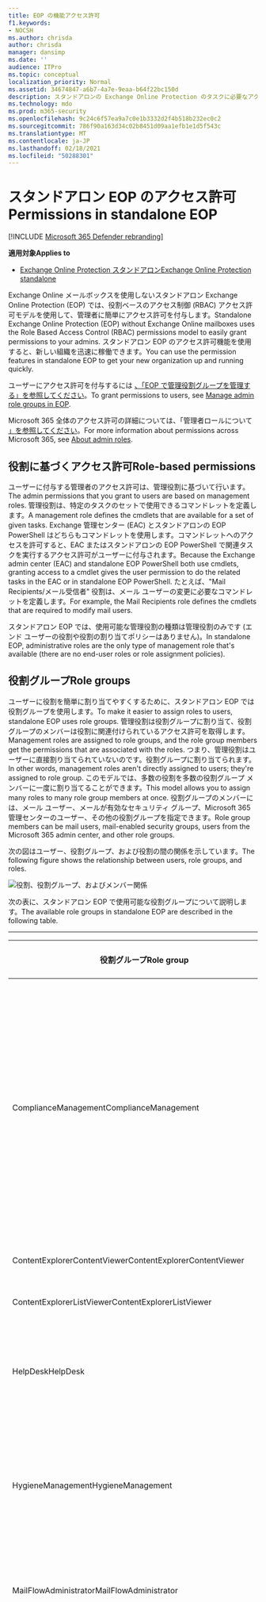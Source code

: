 ```yaml
---
title: EOP の機能アクセス許可
f1.keywords:
- NOCSH
ms.author: chrisda
author: chrisda
manager: dansimp
ms.date: ''
audience: ITPro
ms.topic: conceptual
localization_priority: Normal
ms.assetid: 34674847-a6b7-4a7e-9eaa-b64f22bc150d
description: スタンドアロンの Exchange Online Protection のタスクに必要なアクセス許可について説明します。
ms.technology: mdo
ms.prod: m365-security
ms.openlocfilehash: 9c24c6f57ea9a7c0e1b3332d2f4b518b232ec0c2
ms.sourcegitcommit: 786f90a163d34c02b8451d09aa1efb1e1d5f543c
ms.translationtype: MT
ms.contentlocale: ja-JP
ms.lasthandoff: 02/18/2021
ms.locfileid: "50288301"
---
```

# <a name="permissions-in-standalone-eop"></a><span data-ttu-id="021a9-103">スタンドアロン EOP のアクセス許可</span><span class="sxs-lookup"><span data-stu-id="021a9-103">Permissions in standalone EOP</span></span>

[!INCLUDE [Microsoft 365 Defender rebranding](../includes/microsoft-defender-for-office.md)]

<span data-ttu-id="021a9-104">**適用対象**</span><span class="sxs-lookup"><span data-stu-id="021a9-104">**Applies to**</span></span>
-  [<span data-ttu-id="021a9-105">Exchange Online Protection スタンドアロン</span><span class="sxs-lookup"><span data-stu-id="021a9-105">Exchange Online Protection standalone</span></span>](exchange-online-protection-overview.md)

<span data-ttu-id="021a9-106">Exchange Online メールボックスを使用しないスタンドアロン Exchange Online Protection (EOP) では、役割ベースのアクセス制御 (RBAC) アクセス許可モデルを使用して、管理者に簡単にアクセス許可を付与します。</span><span class="sxs-lookup"><span data-stu-id="021a9-106">Standalone Exchange Online Protection (EOP) without Exchange Online mailboxes uses the Role Based Access Control (RBAC) permissions model to easily grant permissions to your admins.</span></span> <span data-ttu-id="021a9-107">スタンドアロン EOP のアクセス許可機能を使用すると、新しい組織を迅速に稼働できます。</span><span class="sxs-lookup"><span data-stu-id="021a9-107">You can use the permission features in standalone EOP to get your new organization up and running quickly.</span></span>

<span data-ttu-id="021a9-108">ユーザーにアクセス許可を付与するには [、「EOP で管理役割グループを管理する」を参照してください](manage-admin-role-group-permissions-in-eop.md)。</span><span class="sxs-lookup"><span data-stu-id="021a9-108">To grant permissions to users, see [Manage admin role groups in EOP](manage-admin-role-group-permissions-in-eop.md).</span></span>

<span data-ttu-id="021a9-109">Microsoft 365 全体のアクセス許可の詳細については、「管理者ロールについて [」を参照してください](../../admin/add-users/about-admin-roles.md)。</span><span class="sxs-lookup"><span data-stu-id="021a9-109">For more information about permissions across Microsoft 365, see [About admin roles](../../admin/add-users/about-admin-roles.md).</span></span>

## <a name="role-based-permissions"></a><span data-ttu-id="021a9-110">役割に基づくアクセス許可</span><span class="sxs-lookup"><span data-stu-id="021a9-110">Role-based permissions</span></span>

<span data-ttu-id="021a9-111">ユーザーに付与する管理者のアクセス許可は、管理役割に基づいて行います。</span><span class="sxs-lookup"><span data-stu-id="021a9-111">The admin permissions that you grant to users are based on management roles.</span></span> <span data-ttu-id="021a9-112">管理役割は、特定のタスクのセットで使用できるコマンドレットを定義します。</span><span class="sxs-lookup"><span data-stu-id="021a9-112">A management role defines the cmdlets that are available for a set of given tasks.</span></span> <span data-ttu-id="021a9-113">Exchange 管理センター (EAC) とスタンドアロンの EOP PowerShell はどちらもコマンドレットを使用します。コマンドレットへのアクセスを許可すると、EAC またはスタンドアロンの EOP PowerShell で関連タスクを実行するアクセス許可がユーザーに付与されます。</span><span class="sxs-lookup"><span data-stu-id="021a9-113">Because the Exchange admin center (EAC) and standalone EOP PowerShell both use cmdlets, granting access to a cmdlet gives the user permission to do the related tasks in the EAC or in standalone EOP PowerShell.</span></span> <span data-ttu-id="021a9-114">たとえば、"Mail Recipients/メール受信者" 役割は、メール ユーザーの変更に必要なコマンドレットを定義します。</span><span class="sxs-lookup"><span data-stu-id="021a9-114">For example, the Mail Recipients role defines the cmdlets that are required to modify mail users.</span></span>

<span data-ttu-id="021a9-115">スタンドアロン EOP では、使用可能な管理役割の種類は管理役割のみです (エンド ユーザーの役割や役割の割り当てポリシーはありません)。</span><span class="sxs-lookup"><span data-stu-id="021a9-115">In standalone EOP, administrative roles are the only type of management role that's available (there are no end-user roles or role assignment policies).</span></span>

## <a name="role-groups"></a><span data-ttu-id="021a9-116">役割グループ</span><span class="sxs-lookup"><span data-stu-id="021a9-116">Role groups</span></span>

<span data-ttu-id="021a9-117">ユーザーに役割を簡単に割り当てやすくするために、スタンドアロン EOP では役割グループを使用します。</span><span class="sxs-lookup"><span data-stu-id="021a9-117">To make it easier to assign roles to users, standalone EOP uses role groups.</span></span> <span data-ttu-id="021a9-118">管理役割は役割グループに割り当て、役割グループのメンバーは役割に関連付けられているアクセス許可を取得します。</span><span class="sxs-lookup"><span data-stu-id="021a9-118">Management roles are assigned to role groups, and the role group members get the permissions that are associated with the roles.</span></span> <span data-ttu-id="021a9-119">つまり、管理役割はユーザーに直接割り当てられていないのです。役割グループに割り当てられます。</span><span class="sxs-lookup"><span data-stu-id="021a9-119">In other words, management roles aren't directly assigned to users; they're assigned to role group.</span></span> <span data-ttu-id="021a9-120">このモデルでは、多数の役割を多数の役割グループ メンバーに一度に割り当てることができます。</span><span class="sxs-lookup"><span data-stu-id="021a9-120">This model allows you to assign many roles to many role group members at once.</span></span> <span data-ttu-id="021a9-121">役割グループのメンバーには、メール ユーザー、メールが有効なセキュリティ グループ、Microsoft 365 管理センターのユーザー、その他の役割グループを指定できます。</span><span class="sxs-lookup"><span data-stu-id="021a9-121">Role group members can be mail users, mail-enabled security groups, users from the Microsoft 365 admin center, and other role groups.</span></span>

<span data-ttu-id="021a9-122">次の図はユーザー、役割グループ、および役割の間の関係を示しています。</span><span class="sxs-lookup"><span data-stu-id="021a9-122">The following figure shows the relationship between users, role groups, and roles.</span></span>

![役割、役割グループ、およびメンバー関係](../../media/ITPro_Security_RBAC_EXO_SimplifiedRoleGroupRelationship.png)

<span data-ttu-id="021a9-124">次の表に、スタンドアロン EOP で使用可能な役割グループについて説明します。</span><span class="sxs-lookup"><span data-stu-id="021a9-124">The available role groups in standalone EOP are described in the following table.</span></span>

****

|<span data-ttu-id="021a9-125">役割グループ</span><span class="sxs-lookup"><span data-stu-id="021a9-125">Role group</span></span>|<span data-ttu-id="021a9-126">説明</span><span class="sxs-lookup"><span data-stu-id="021a9-126">Description</span></span>|<span data-ttu-id="021a9-127">割り当てられた既定の役割</span><span class="sxs-lookup"><span data-stu-id="021a9-127">Default roles assigned</span></span>|
|---|---|---|
|<span data-ttu-id="021a9-128">ComplianceManagement</span><span class="sxs-lookup"><span data-stu-id="021a9-128">ComplianceManagement</span></span>|<span data-ttu-id="021a9-129">サブスクリプションに DLP 機能がある場合は、データ損失防止 (DLP) を含む、組織内のコンプライアンス設定を構成および管理します。</span><span class="sxs-lookup"><span data-stu-id="021a9-129">Configure and manage compliance settings within the organization, including data loss prevention (DLP) if your subscription has DLP capabilities.</span></span> <p> <span data-ttu-id="021a9-130">Azure AD [の](https://docs.microsoft.com/azure/active-directory/users-groups-roles/directory-assign-admin-roles#compliance-administrator) コンプライアンス管理者ロールのメンバーは、この役割グループのアクセス許可を自動的に取得します。</span><span class="sxs-lookup"><span data-stu-id="021a9-130">Members of the [Compliance Administrator](https://docs.microsoft.com/azure/active-directory/users-groups-roles/directory-assign-admin-roles#compliance-administrator) role in Azure AD automatically get the permissions of this role group.</span></span>|<span data-ttu-id="021a9-131">監査ログ</span><span class="sxs-lookup"><span data-stu-id="021a9-131">Audit Logs</span></span> <p> <span data-ttu-id="021a9-132">コンプライアンス管理</span><span class="sxs-lookup"><span data-stu-id="021a9-132">Compliance Administration</span></span> <p> <span data-ttu-id="021a9-133">Information Rights Management</span><span class="sxs-lookup"><span data-stu-id="021a9-133">Information Rights Management</span></span> <p> <span data-ttu-id="021a9-134">保持管理</span><span class="sxs-lookup"><span data-stu-id="021a9-134">Retention Management</span></span> <p> <span data-ttu-id="021a9-135">表示専用の監査ログ</span><span class="sxs-lookup"><span data-stu-id="021a9-135">View-Only Audit Logs</span></span> <p> <span data-ttu-id="021a9-136">"View-Only Configuration/表示専用構成"</span><span class="sxs-lookup"><span data-stu-id="021a9-136">View-Only Configuration</span></span> <p> <span data-ttu-id="021a9-137">"View-Only Recipients/表示専用受信者"</span><span class="sxs-lookup"><span data-stu-id="021a9-137">View-Only Recipients</span></span>|
|<span data-ttu-id="021a9-138">ContentExplorerContentViewer</span><span class="sxs-lookup"><span data-stu-id="021a9-138">ContentExplorerContentViewer</span></span>|<span data-ttu-id="021a9-139">不使用。</span><span class="sxs-lookup"><span data-stu-id="021a9-139">Not used.</span></span>|<span data-ttu-id="021a9-140">データ分類コンテンツ ビューアー</span><span class="sxs-lookup"><span data-stu-id="021a9-140">Data Classification Content Viewer</span></span>|
|<span data-ttu-id="021a9-141">ContentExplorerListViewer</span><span class="sxs-lookup"><span data-stu-id="021a9-141">ContentExplorerListViewer</span></span>|<span data-ttu-id="021a9-142">不使用。</span><span class="sxs-lookup"><span data-stu-id="021a9-142">Not used.</span></span>|<span data-ttu-id="021a9-143">データ分類リスト ビューアー</span><span class="sxs-lookup"><span data-stu-id="021a9-143">Data Classification List Viewer</span></span>|
|<span data-ttu-id="021a9-144">HelpDesk</span><span class="sxs-lookup"><span data-stu-id="021a9-144">HelpDesk</span></span>|<span data-ttu-id="021a9-145">メール ユーザーを表示および管理します。</span><span class="sxs-lookup"><span data-stu-id="021a9-145">View and manage mail users.</span></span>|<span data-ttu-id="021a9-146">パスワードのリセット</span><span class="sxs-lookup"><span data-stu-id="021a9-146">Reset Password</span></span> <p> <span data-ttu-id="021a9-147">ユーザー オプション</span><span class="sxs-lookup"><span data-stu-id="021a9-147">User Options</span></span> <p> <span data-ttu-id="021a9-148">"View-Only Recipients/表示専用受信者"</span><span class="sxs-lookup"><span data-stu-id="021a9-148">View-Only Recipients</span></span>|
|<span data-ttu-id="021a9-149">HygieneManagement</span><span class="sxs-lookup"><span data-stu-id="021a9-149">HygieneManagement</span></span>|<span data-ttu-id="021a9-150">保護機能 (スパム対策、マルウェア対策など) を管理します。</span><span class="sxs-lookup"><span data-stu-id="021a9-150">Manage protection features (anti-spam, anti-malware, etc.).</span></span>|<span data-ttu-id="021a9-151">トランスポートの状態管理</span><span class="sxs-lookup"><span data-stu-id="021a9-151">Transport Hygiene</span></span> <p> <span data-ttu-id="021a9-152">"View-Only Configuration/表示専用構成"</span><span class="sxs-lookup"><span data-stu-id="021a9-152">View-Only Configuration</span></span> <p> <span data-ttu-id="021a9-153">"View-Only Recipients/表示専用受信者"</span><span class="sxs-lookup"><span data-stu-id="021a9-153">View-Only Recipients</span></span>|
|<span data-ttu-id="021a9-154">MailFlowAdministrator</span><span class="sxs-lookup"><span data-stu-id="021a9-154">MailFlowAdministrator</span></span>|<span data-ttu-id="021a9-155">受け入れドメインとコネクタの表示と管理</span><span class="sxs-lookup"><span data-stu-id="021a9-155">View and manage accepted domains and connectors</span></span>|<span data-ttu-id="021a9-156">リモート ドメインと受け入れドメイン</span><span class="sxs-lookup"><span data-stu-id="021a9-156">Remote and Accepted Domains</span></span> <p> <span data-ttu-id="021a9-157">"View-Only Recipients/表示専用受信者"</span><span class="sxs-lookup"><span data-stu-id="021a9-157">View-Only Recipients</span></span>|
|<span data-ttu-id="021a9-158">OrganizationManagement</span><span class="sxs-lookup"><span data-stu-id="021a9-158">OrganizationManagement</span></span>|<span data-ttu-id="021a9-159">組織全体への管理者アクセスと、ほぼすべてのタスクを実行する機能。</span><span class="sxs-lookup"><span data-stu-id="021a9-159">Admin access to the entire organization and the ability to perform almost any task.</span></span> <p> <span data-ttu-id="021a9-160">Azure AD [の](https://docs.microsoft.com/azure/active-directory/users-groups-roles/directory-assign-admin-roles#global-administrator--company-administrator) グローバル管理者ロールのメンバーは、この役割グループのアクセス許可を自動的に取得します。</span><span class="sxs-lookup"><span data-stu-id="021a9-160">Members of the [Global Administrator](https://docs.microsoft.com/azure/active-directory/users-groups-roles/directory-assign-admin-roles#global-administrator--company-administrator) role in Azure AD automatically get the permissions of this role group.</span></span> <p> <span data-ttu-id="021a9-161">**重要**: OrganizationManagement 役割グループは強力な役割なので、組織レベルの管理タスクを実行するユーザーだけがこの役割グループのメンバーである必要があります。</span><span class="sxs-lookup"><span data-stu-id="021a9-161">**Important**: Because the OrganizationManagement role group is a powerful role, only users that perform organizational-level administrative tasks should be members of this role group.</span></span>|<span data-ttu-id="021a9-162">マルウェア対策</span><span class="sxs-lookup"><span data-stu-id="021a9-162">AntiMalware</span></span> <p> <span data-ttu-id="021a9-163">スパム対策</span><span class="sxs-lookup"><span data-stu-id="021a9-163">AntiSpam</span></span> <p> <span data-ttu-id="021a9-164">監査ログ</span><span class="sxs-lookup"><span data-stu-id="021a9-164">Audit Logs</span></span> <p> <span data-ttu-id="021a9-165">コンプライアンス管理者</span><span class="sxs-lookup"><span data-stu-id="021a9-165">Compliance Administrator</span></span> <p> <span data-ttu-id="021a9-166">動的配布グループ</span><span class="sxs-lookup"><span data-stu-id="021a9-166">Distribution Groups</span></span> <p> <span data-ttu-id="021a9-167">Information Rights Management</span><span class="sxs-lookup"><span data-stu-id="021a9-167">Information Rights Management</span></span> <p> <span data-ttu-id="021a9-168">"Mail Recipient Creation/メール受信者の作成"</span><span class="sxs-lookup"><span data-stu-id="021a9-168">Mail Recipient Creation</span></span> <p> <span data-ttu-id="021a9-169">Mail Recipients</span><span class="sxs-lookup"><span data-stu-id="021a9-169">Mail Recipients</span></span> <p> <span data-ttu-id="021a9-170">"Message Tracking/メッセージ追跡"</span><span class="sxs-lookup"><span data-stu-id="021a9-170">Message Tracking</span></span> <p> <span data-ttu-id="021a9-171">"Migration/移行"</span><span class="sxs-lookup"><span data-stu-id="021a9-171">Migration</span></span> <p> <span data-ttu-id="021a9-172">組織のクライアント アクセス</span><span class="sxs-lookup"><span data-stu-id="021a9-172">Organization Client Access</span></span> <p> <span data-ttu-id="021a9-173">組織の構成</span><span class="sxs-lookup"><span data-stu-id="021a9-173">Organization Configuration</span></span> <p> <span data-ttu-id="021a9-174">組織トランスポートの設定</span><span class="sxs-lookup"><span data-stu-id="021a9-174">Organization Transport Settings</span></span> <p> <span data-ttu-id="021a9-175">検疫する</span><span class="sxs-lookup"><span data-stu-id="021a9-175">Quarantine</span></span> <p> <span data-ttu-id="021a9-176">"Recipient Policies/受信者ポリシー"</span><span class="sxs-lookup"><span data-stu-id="021a9-176">Recipient Policies</span></span> <p> <span data-ttu-id="021a9-177">リモート ドメインと受け入れドメイン</span><span class="sxs-lookup"><span data-stu-id="021a9-177">Remote and Accepted Domains</span></span> <p> <span data-ttu-id="021a9-178">パスワードのリセット</span><span class="sxs-lookup"><span data-stu-id="021a9-178">Reset Password</span></span> <p> <span data-ttu-id="021a9-179">保持管理</span><span class="sxs-lookup"><span data-stu-id="021a9-179">Retention Management</span></span> <p> <span data-ttu-id="021a9-180">役割の管理</span><span class="sxs-lookup"><span data-stu-id="021a9-180">Role Management</span></span> <p> <span data-ttu-id="021a9-181">セキュリティ管理者</span><span class="sxs-lookup"><span data-stu-id="021a9-181">Security Administrator</span></span> <p> <span data-ttu-id="021a9-182">セキュリティ グループの作成とメンバーシップ</span><span class="sxs-lookup"><span data-stu-id="021a9-182">Security Group Creation and Membership</span></span> <p> <span data-ttu-id="021a9-183">セキュリティ閲覧者</span><span class="sxs-lookup"><span data-stu-id="021a9-183">Security Reader</span></span> <p> <span data-ttu-id="021a9-184">Sensitivity Label Administrator</span><span class="sxs-lookup"><span data-stu-id="021a9-184">Sensitivity Label Administrator</span></span> <p> <span data-ttu-id="021a9-185">監督</span><span class="sxs-lookup"><span data-stu-id="021a9-185">Supervision</span></span> <p> <span data-ttu-id="021a9-186">トランスポートの状態管理</span><span class="sxs-lookup"><span data-stu-id="021a9-186">Transport Hygiene</span></span> <p> <span data-ttu-id="021a9-187">トランスポート ルール</span><span class="sxs-lookup"><span data-stu-id="021a9-187">Transport Rules</span></span> <p> <span data-ttu-id="021a9-188">ユーザー オプション</span><span class="sxs-lookup"><span data-stu-id="021a9-188">User Options</span></span> <p> <span data-ttu-id="021a9-189">View-Onlyマルウェア対策</span><span class="sxs-lookup"><span data-stu-id="021a9-189">View-Only AntiMalware</span></span> <p> <span data-ttu-id="021a9-190">View-Onlyスパム対策</span><span class="sxs-lookup"><span data-stu-id="021a9-190">View-Only AntiSpam</span></span> <p> <span data-ttu-id="021a9-191">表示専用の監査ログ</span><span class="sxs-lookup"><span data-stu-id="021a9-191">View-Only Audit Logs</span></span> <p> <span data-ttu-id="021a9-192">"View-Only Configuration/表示専用構成"</span><span class="sxs-lookup"><span data-stu-id="021a9-192">View-Only Configuration</span></span> <p> <span data-ttu-id="021a9-193">View-Only検疫</span><span class="sxs-lookup"><span data-stu-id="021a9-193">View-Only Quarantine</span></span> <p> <span data-ttu-id="021a9-194">"View-Only Recipients/表示専用受信者"</span><span class="sxs-lookup"><span data-stu-id="021a9-194">View-Only Recipients</span></span> <p> <span data-ttu-id="021a9-195">View-Only脅威インテリジェンス</span><span class="sxs-lookup"><span data-stu-id="021a9-195">View-Only Threat Intelligence</span></span>|
|<span data-ttu-id="021a9-196">QuarantineAdministrator</span><span class="sxs-lookup"><span data-stu-id="021a9-196">QuarantineAdministrator</span></span>|<span data-ttu-id="021a9-197">すべての受信者の検疫済みメッセージを管理します。</span><span class="sxs-lookup"><span data-stu-id="021a9-197">Manage quarantined messages for all recipients.</span></span>|<span data-ttu-id="021a9-198">検疫する</span><span class="sxs-lookup"><span data-stu-id="021a9-198">Quarantine</span></span>|
|<span data-ttu-id="021a9-199">RecipientManagement</span><span class="sxs-lookup"><span data-stu-id="021a9-199">RecipientManagement</span></span>|<span data-ttu-id="021a9-200">組織内の受信者オブジェクトを作成、管理、および削除します。</span><span class="sxs-lookup"><span data-stu-id="021a9-200">Create, manage, and remove recipient objects in the organization.</span></span>|<span data-ttu-id="021a9-201">動的配布グループ</span><span class="sxs-lookup"><span data-stu-id="021a9-201">Distribution Groups</span></span> <p> <span data-ttu-id="021a9-202">"Mail Recipient Creation/メール受信者の作成"</span><span class="sxs-lookup"><span data-stu-id="021a9-202">Mail Recipient Creation</span></span> <p> <span data-ttu-id="021a9-203">Mail Recipients</span><span class="sxs-lookup"><span data-stu-id="021a9-203">Mail Recipients</span></span> <p> <span data-ttu-id="021a9-204">"Message Tracking/メッセージ追跡"</span><span class="sxs-lookup"><span data-stu-id="021a9-204">Message Tracking</span></span> <p> <span data-ttu-id="021a9-205">"Migration/移行"</span><span class="sxs-lookup"><span data-stu-id="021a9-205">Migration</span></span> <p> <span data-ttu-id="021a9-206">"Recipient Policies/受信者ポリシー"</span><span class="sxs-lookup"><span data-stu-id="021a9-206">Recipient Policies</span></span> <p> <span data-ttu-id="021a9-207">パスワードのリセット</span><span class="sxs-lookup"><span data-stu-id="021a9-207">Reset Password</span></span>|
|<span data-ttu-id="021a9-208">RecordsManagement</span><span class="sxs-lookup"><span data-stu-id="021a9-208">RecordsManagement</span></span>|<span data-ttu-id="021a9-209">アイテム保持ポリシー タグ、メッセージ分類、メール フロー ルール (トランスポート ルールとも呼ばれる) などのコンプライアンス機能を構成します。</span><span class="sxs-lookup"><span data-stu-id="021a9-209">Configure compliance features, such as retention policy tags, message classifications, and mail flow rules (also known as transport rules).</span></span>|<span data-ttu-id="021a9-210">"Message Tracking/メッセージ追跡"</span><span class="sxs-lookup"><span data-stu-id="021a9-210">Message Tracking</span></span> <p> <span data-ttu-id="021a9-211">保持管理</span><span class="sxs-lookup"><span data-stu-id="021a9-211">Retention Management</span></span> <p> <span data-ttu-id="021a9-212">トランスポート ルール</span><span class="sxs-lookup"><span data-stu-id="021a9-212">Transport Rules</span></span>|
|<span data-ttu-id="021a9-213">SecurityAdministrator</span><span class="sxs-lookup"><span data-stu-id="021a9-213">SecurityAdministrator</span></span>|<span data-ttu-id="021a9-214">組織内の保護のすべての側面 (スパム対策、マルウェア対策、スプーフィング対策、検疫など) を構成します。</span><span class="sxs-lookup"><span data-stu-id="021a9-214">Configure all aspects of protection in the organization (anti-spam, anti-malware, anti-spoofing, quarantine, etc.).</span></span> <p> <span data-ttu-id="021a9-215">Azure AD [の](https://docs.microsoft.com/azure/active-directory/users-groups-roles/directory-assign-admin-roles#security-administrator) セキュリティ管理者ロールのメンバーは、この役割グループのアクセス許可を自動的に取得します。</span><span class="sxs-lookup"><span data-stu-id="021a9-215">Members of the [Security Administrator](https://docs.microsoft.com/azure/active-directory/users-groups-roles/directory-assign-admin-roles#security-administrator) role in Azure AD automatically get the permissions of this role group.</span></span>|<span data-ttu-id="021a9-216">マルウェア対策</span><span class="sxs-lookup"><span data-stu-id="021a9-216">AntiMalware</span></span> <p> <span data-ttu-id="021a9-217">スパム対策</span><span class="sxs-lookup"><span data-stu-id="021a9-217">AntiSpam</span></span> <p> <span data-ttu-id="021a9-218">監査ログ</span><span class="sxs-lookup"><span data-stu-id="021a9-218">Audit Logs</span></span> <p> <span data-ttu-id="021a9-219">検疫する</span><span class="sxs-lookup"><span data-stu-id="021a9-219">Quarantine</span></span> <p> <span data-ttu-id="021a9-220">セキュリティ管理者</span><span class="sxs-lookup"><span data-stu-id="021a9-220">Security Administrator</span></span> <p> <span data-ttu-id="021a9-221">Sensitivity Label Administrator</span><span class="sxs-lookup"><span data-stu-id="021a9-221">Sensitivity Label Administrator</span></span> <p> <span data-ttu-id="021a9-222">View-Onlyマルウェア対策</span><span class="sxs-lookup"><span data-stu-id="021a9-222">View-Only AntiMalware</span></span> <p> <span data-ttu-id="021a9-223">View-Onlyスパム対策</span><span class="sxs-lookup"><span data-stu-id="021a9-223">View-Only AntiSpam</span></span> <p> <span data-ttu-id="021a9-224">表示専用の監査ログ</span><span class="sxs-lookup"><span data-stu-id="021a9-224">View-Only Audit Logs</span></span> <p> <span data-ttu-id="021a9-225">View-Only検疫</span><span class="sxs-lookup"><span data-stu-id="021a9-225">View-Only Quarantine</span></span> <p> <span data-ttu-id="021a9-226">View-Only脅威インテリジェンス</span><span class="sxs-lookup"><span data-stu-id="021a9-226">View-Only Threat Intelligence</span></span>|
|<span data-ttu-id="021a9-227">SecurityReader</span><span class="sxs-lookup"><span data-stu-id="021a9-227">SecurityReader</span></span>|<span data-ttu-id="021a9-228">組織内の保護のすべての側面 (スパム対策、マルウェア対策、スプーフィング対策、検疫など) に対する表示専用アクセス。</span><span class="sxs-lookup"><span data-stu-id="021a9-228">View-only access to all aspects of protection in the organization (anti-spam, anti-malware, anti-spoofing, quarantine, etc.).</span></span> <p> <span data-ttu-id="021a9-229">Azure AD [の](https://docs.microsoft.com/azure/active-directory/users-groups-roles/directory-assign-admin-roles#security-reader) セキュリティ閲覧者ロールのメンバーは、この役割グループのアクセス許可を自動的に取得します。</span><span class="sxs-lookup"><span data-stu-id="021a9-229">Members of the [Security Reader](https://docs.microsoft.com/azure/active-directory/users-groups-roles/directory-assign-admin-roles#security-reader) role in Azure AD automatically get the permissions of this role group.</span></span>|<span data-ttu-id="021a9-230">セキュリティ閲覧者</span><span class="sxs-lookup"><span data-stu-id="021a9-230">Security Reader</span></span> <p> <span data-ttu-id="021a9-231">View-Onlyマルウェア対策</span><span class="sxs-lookup"><span data-stu-id="021a9-231">View-Only AntiMalware</span></span> <p> <span data-ttu-id="021a9-232">View-Onlyスパム対策</span><span class="sxs-lookup"><span data-stu-id="021a9-232">View-Only AntiSpam</span></span> <p> <span data-ttu-id="021a9-233">View-Only検疫</span><span class="sxs-lookup"><span data-stu-id="021a9-233">View-Only Quarantine</span></span> <p> <span data-ttu-id="021a9-234">View-Only脅威インテリジェンス</span><span class="sxs-lookup"><span data-stu-id="021a9-234">View-Only Threat Intelligence</span></span>|
|<span data-ttu-id="021a9-235">TenantAdmins</span><span class="sxs-lookup"><span data-stu-id="021a9-235">TenantAdmins</span></span>|<span data-ttu-id="021a9-236">この役割グループのメンバーシップは、サービス間で同期され、集中管理されます。</span><span class="sxs-lookup"><span data-stu-id="021a9-236">Membership in this role group is synchronized across services and managed centrally.</span></span> <span data-ttu-id="021a9-237">既定では、この役割グループには役割は割り当てられていない。</span><span class="sxs-lookup"><span data-stu-id="021a9-237">By default, this role group is not assigned any roles.</span></span> <span data-ttu-id="021a9-238">ただし、組織の管理役割グループのメンバーであり、これらのアクセス許可を継承します。</span><span class="sxs-lookup"><span data-stu-id="021a9-238">However, it will be a member of the Organization Management role group and will inherit those permissions.</span></span>|<span data-ttu-id="021a9-239">なし</span><span class="sxs-lookup"><span data-stu-id="021a9-239">none</span></span>|
|<span data-ttu-id="021a9-240">ViewOnlyOrganizationManagement</span><span class="sxs-lookup"><span data-stu-id="021a9-240">ViewOnlyOrganizationManagement</span></span>|<span data-ttu-id="021a9-241">組織内の受信者、保護、および構成オブジェクトとそのプロパティを表示します。</span><span class="sxs-lookup"><span data-stu-id="021a9-241">View recipient, protection, and configuration objects and their properties in the organization.</span></span>|<span data-ttu-id="021a9-242">コンプライアンス管理者</span><span class="sxs-lookup"><span data-stu-id="021a9-242">Compliance Administrator</span></span> <p> <span data-ttu-id="021a9-243">セキュリティ管理者</span><span class="sxs-lookup"><span data-stu-id="021a9-243">Security Administrator</span></span> <p> <span data-ttu-id="021a9-244">セキュリティ閲覧者</span><span class="sxs-lookup"><span data-stu-id="021a9-244">Security Reader</span></span> <p> <span data-ttu-id="021a9-245">Sensitivity Label Administrator</span><span class="sxs-lookup"><span data-stu-id="021a9-245">Sensitivity Label Administrator</span></span> <p> <span data-ttu-id="021a9-246">"View-Only Configuration/表示専用構成"</span><span class="sxs-lookup"><span data-stu-id="021a9-246">View-Only Configuration</span></span> <p> <span data-ttu-id="021a9-247">"View-Only Recipients/表示専用受信者"</span><span class="sxs-lookup"><span data-stu-id="021a9-247">View-Only Recipients</span></span>|
|

<span data-ttu-id="021a9-248">少数の管理者しか所属しない小規模な組織で作業している場合は、それらのユーザーを組織の管理役割グループにのみ追加する必要が生じ、他の役割グループを使用する必要が生じない場合があります。</span><span class="sxs-lookup"><span data-stu-id="021a9-248">If you work in a small organization that has only a few admins, you might need to add those users to the Organization Management role group only, and you may never need to use the other role groups.</span></span> <span data-ttu-id="021a9-249">大規模な組織で働く場合は、受信者の構成などの特定のタスクを実行する管理者がいます。</span><span class="sxs-lookup"><span data-stu-id="021a9-249">If you work in a larger organization, you might have admins who perform specific tasks, such as recipient configuration.</span></span> <span data-ttu-id="021a9-250">このような場合は、Recipient Management 役割グループに 1 人の管理者を追加し、Organization Management 役割グループに別の管理者を追加できます。</span><span class="sxs-lookup"><span data-stu-id="021a9-250">In those cases, you might add one admin to the Recipient Management role group, and another admin to the Organization Management role group.</span></span> <span data-ttu-id="021a9-251">その後、これらの管理者は特定の領域を管理できますが、自分が担当していない領域を管理するためのアクセス許可を持つユーザーはいません。</span><span class="sxs-lookup"><span data-stu-id="021a9-251">Those admins can then manage their specific areas, but they won't have permissions to manage areas they're not responsible for.</span></span>

<span data-ttu-id="021a9-252">Exchange Online の組み込みの役割グループが管理者のジョブ機能と適合しない場合は、役割グループを作成して管理者に役割を追加できます。</span><span class="sxs-lookup"><span data-stu-id="021a9-252">If the built-in role groups in Exchange Online don't match the job function of your administrators, you can create role groups and add roles to them.</span></span> <span data-ttu-id="021a9-253">詳細については、「スタンドアロン [EOP での役割グループの管理」を参照してください](manage-admin-role-group-permissions-in-eop.md)。</span><span class="sxs-lookup"><span data-stu-id="021a9-253">For more information, see [Manage role groups in standalone EOP](manage-admin-role-group-permissions-in-eop.md).</span></span>

## <a name="roles"></a><span data-ttu-id="021a9-254">Roles</span><span class="sxs-lookup"><span data-stu-id="021a9-254">Roles</span></span>

<span data-ttu-id="021a9-255">次の表に、スタンドアロン EOP で使用できる組み込みの役割について説明します。</span><span class="sxs-lookup"><span data-stu-id="021a9-255">The built-in roles that are available in standalone EOP are described in the following table.</span></span>

****

|<span data-ttu-id="021a9-256">Role\*\*</span><span class="sxs-lookup"><span data-stu-id="021a9-256">Role\*\*</span></span>|<span data-ttu-id="021a9-257">説明</span><span class="sxs-lookup"><span data-stu-id="021a9-257">Description</span></span>|<span data-ttu-id="021a9-258">既定の役割グループの割り当て</span><span class="sxs-lookup"><span data-stu-id="021a9-258">Default role group assignments</span></span>|
|---|---|---|
|<span data-ttu-id="021a9-259">マルウェア対策</span><span class="sxs-lookup"><span data-stu-id="021a9-259">AntiMalware</span></span>|<span data-ttu-id="021a9-260">マルウェア対策機能の構成とレポートを表示および変更します。</span><span class="sxs-lookup"><span data-stu-id="021a9-260">View and modify the configuration and reports for anti-malware features.</span></span>|<span data-ttu-id="021a9-261">OrganizationManagement</span><span class="sxs-lookup"><span data-stu-id="021a9-261">OrganizationManagement</span></span> <p> <span data-ttu-id="021a9-262">SecurityAdministrator</span><span class="sxs-lookup"><span data-stu-id="021a9-262">SecurityAdministrator</span></span>|
|<span data-ttu-id="021a9-263">スパム対策</span><span class="sxs-lookup"><span data-stu-id="021a9-263">AntiSpam</span></span>|<span data-ttu-id="021a9-264">スパム対策機能の構成とレポートを表示および変更します。</span><span class="sxs-lookup"><span data-stu-id="021a9-264">View and modify the configuration and reports for anti-spam features.</span></span>|<span data-ttu-id="021a9-265">OrganizationManagement</span><span class="sxs-lookup"><span data-stu-id="021a9-265">OrganizationManagement</span></span> <p> <span data-ttu-id="021a9-266">SecurityAdministrator</span><span class="sxs-lookup"><span data-stu-id="021a9-266">SecurityAdministrator</span></span>|
|<span data-ttu-id="021a9-267">監査ログ</span><span class="sxs-lookup"><span data-stu-id="021a9-267">Audit Logs</span></span>|<span data-ttu-id="021a9-268">管理者監査ログを検索し、結果を表示します。</span><span class="sxs-lookup"><span data-stu-id="021a9-268">Search the administrator audit log and view the results.</span></span>|<span data-ttu-id="021a9-269">ComplianceManagement</span><span class="sxs-lookup"><span data-stu-id="021a9-269">ComplianceManagement</span></span> <p> <span data-ttu-id="021a9-270">OrganizationManagement</span><span class="sxs-lookup"><span data-stu-id="021a9-270">OrganizationManagement</span></span> <p> <span data-ttu-id="021a9-271">SecurityAdministrator</span><span class="sxs-lookup"><span data-stu-id="021a9-271">SecurityAdministrator</span></span>|
|<span data-ttu-id="021a9-272">コンプライアンス管理者<sup>\*</sup></span><span class="sxs-lookup"><span data-stu-id="021a9-272">Compliance Administrator<sup>\*</sup></span></span>||<span data-ttu-id="021a9-273">ComplianceManagement</span><span class="sxs-lookup"><span data-stu-id="021a9-273">ComplianceManagement</span></span> <p> <span data-ttu-id="021a9-274">OrganizationManagement</span><span class="sxs-lookup"><span data-stu-id="021a9-274">OrganizationManagement</span></span> <p> <span data-ttu-id="021a9-275">ViewOnlyOrganizationManagement</span><span class="sxs-lookup"><span data-stu-id="021a9-275">ViewOnlyOrganizationManagement</span></span>|
|<span data-ttu-id="021a9-276">データ分類コンテンツ ビューアー<sup>\*</sup></span><span class="sxs-lookup"><span data-stu-id="021a9-276">Data Classification Content Viewer<sup>\*</sup></span></span>||<span data-ttu-id="021a9-277">ContentExplorerContentViewer</span><span class="sxs-lookup"><span data-stu-id="021a9-277">ContentExplorerContentViewer</span></span>|
|<span data-ttu-id="021a9-278">データ分類リスト ビューアー<sup>\*</sup></span><span class="sxs-lookup"><span data-stu-id="021a9-278">Data Classification List Viewer<sup>\*</sup></span></span>||
|<span data-ttu-id="021a9-279">動的配布グループ</span><span class="sxs-lookup"><span data-stu-id="021a9-279">Distribution Groups</span></span>|<span data-ttu-id="021a9-280">すべての配布グループ、メールが有効なセキュリティ グループ、およびメンバーを作成および管理します。</span><span class="sxs-lookup"><span data-stu-id="021a9-280">Create and manage all distribution groups, mail-enabled security groups, and members.</span></span>|<span data-ttu-id="021a9-281">OrganizationManagement</span><span class="sxs-lookup"><span data-stu-id="021a9-281">OrganizationManagement</span></span> <p> <span data-ttu-id="021a9-282">RecipientManagement</span><span class="sxs-lookup"><span data-stu-id="021a9-282">RecipientManagement</span></span>|
|<span data-ttu-id="021a9-283">Information Rights Management<sup>\*</sup></span><span class="sxs-lookup"><span data-stu-id="021a9-283">Information Rights Management<sup>\*</sup></span></span>||<span data-ttu-id="021a9-284">ComplianceManagement</span><span class="sxs-lookup"><span data-stu-id="021a9-284">ComplianceManagement</span></span> <p> <span data-ttu-id="021a9-285">OrganizationManagement</span><span class="sxs-lookup"><span data-stu-id="021a9-285">OrganizationManagement</span></span>|
|<span data-ttu-id="021a9-286">"Mail Recipient Creation/メール受信者の作成"</span><span class="sxs-lookup"><span data-stu-id="021a9-286">Mail Recipient Creation</span></span>|<span data-ttu-id="021a9-287">メール ユーザーを作成および削除します。</span><span class="sxs-lookup"><span data-stu-id="021a9-287">Create and remove mail users.</span></span>|<span data-ttu-id="021a9-288">OrganizationManagement</span><span class="sxs-lookup"><span data-stu-id="021a9-288">OrganizationManagement</span></span> <p> <span data-ttu-id="021a9-289">RecipientManagement</span><span class="sxs-lookup"><span data-stu-id="021a9-289">RecipientManagement</span></span>|
|<span data-ttu-id="021a9-290">Mail Recipients</span><span class="sxs-lookup"><span data-stu-id="021a9-290">Mail Recipients</span></span>|<span data-ttu-id="021a9-291">既存のメール ユーザーを変更します。</span><span class="sxs-lookup"><span data-stu-id="021a9-291">Modify existing mail users.</span></span>|<span data-ttu-id="021a9-292">OrganizationManagement</span><span class="sxs-lookup"><span data-stu-id="021a9-292">OrganizationManagement</span></span> <p> <span data-ttu-id="021a9-293">RecipientManagement</span><span class="sxs-lookup"><span data-stu-id="021a9-293">RecipientManagement</span></span>|
|<span data-ttu-id="021a9-294">メッセージ追跡<sup>\*</sup></span><span class="sxs-lookup"><span data-stu-id="021a9-294">Message Tracking<sup>\*</sup></span></span>||<span data-ttu-id="021a9-295">OrganizationManagement</span><span class="sxs-lookup"><span data-stu-id="021a9-295">OrganizationManagement</span></span> <p> <span data-ttu-id="021a9-296">RecipientManagement</span><span class="sxs-lookup"><span data-stu-id="021a9-296">RecipientManagement</span></span> <p> <span data-ttu-id="021a9-297">レコード管理</span><span class="sxs-lookup"><span data-stu-id="021a9-297">Records Management</span></span>|
|<span data-ttu-id="021a9-298">移行<sup>\*</sup></span><span class="sxs-lookup"><span data-stu-id="021a9-298">Migration<sup>\*</sup></span></span>||<span data-ttu-id="021a9-299">OrganizationManagement</span><span class="sxs-lookup"><span data-stu-id="021a9-299">OrganizationManagement</span></span> <p> <span data-ttu-id="021a9-300">RecipientManagement</span><span class="sxs-lookup"><span data-stu-id="021a9-300">RecipientManagement</span></span>|
|<span data-ttu-id="021a9-301">MyBaseOptions</span><span class="sxs-lookup"><span data-stu-id="021a9-301">MyBaseOptions</span></span>|<span data-ttu-id="021a9-302">ユーザーが自分の検疫済みメッセージを表示できます。</span><span class="sxs-lookup"><span data-stu-id="021a9-302">Allows users to view their own quarantined messages.</span></span> <p> <span data-ttu-id="021a9-303">この役割は自動的にユーザーに割り当てられるので、手動で割り当てすることはできません。</span><span class="sxs-lookup"><span data-stu-id="021a9-303">This role is automatically assigned to users, and you can't assign it manually.</span></span>|<span data-ttu-id="021a9-304">なし</span><span class="sxs-lookup"><span data-stu-id="021a9-304">none</span></span>|
|<span data-ttu-id="021a9-305">組織のクライアント アクセス<sup>\*</sup></span><span class="sxs-lookup"><span data-stu-id="021a9-305">Organization Client Access<sup>\*</sup></span></span>||<span data-ttu-id="021a9-306">OrganizationManagement</span><span class="sxs-lookup"><span data-stu-id="021a9-306">OrganizationManagement</span></span>|
|<span data-ttu-id="021a9-307">組織の構成</span><span class="sxs-lookup"><span data-stu-id="021a9-307">Organization Configuration</span></span>|<span data-ttu-id="021a9-308">レポートの表示。</span><span class="sxs-lookup"><span data-stu-id="021a9-308">View reports.</span></span>|<span data-ttu-id="021a9-309">OrganizationManagement</span><span class="sxs-lookup"><span data-stu-id="021a9-309">OrganizationManagement</span></span>|
|<span data-ttu-id="021a9-310">組織トランスポートの設定<sup>\*</sup></span><span class="sxs-lookup"><span data-stu-id="021a9-310">Organization Transport Settings<sup>\*</sup></span></span>||<span data-ttu-id="021a9-311">OrganizationManagement</span><span class="sxs-lookup"><span data-stu-id="021a9-311">OrganizationManagement</span></span>|
|<span data-ttu-id="021a9-312">検疫する</span><span class="sxs-lookup"><span data-stu-id="021a9-312">Quarantine</span></span>|<span data-ttu-id="021a9-313">すべての受信者の検疫済みメッセージのすべての種類を管理します。</span><span class="sxs-lookup"><span data-stu-id="021a9-313">Manage all types of quarantined message for all recipients.</span></span>|<span data-ttu-id="021a9-314">OrganizationManagement</span><span class="sxs-lookup"><span data-stu-id="021a9-314">OrganizationManagement</span></span> <p> <span data-ttu-id="021a9-315">QuarantineAdministrator</span><span class="sxs-lookup"><span data-stu-id="021a9-315">QuarantineAdministrator</span></span> <p> <span data-ttu-id="021a9-316">SecurityAdministrator</span><span class="sxs-lookup"><span data-stu-id="021a9-316">SecurityAdministrator</span></span>|
|<span data-ttu-id="021a9-317">受信者ポリシー<sup>\*</sup></span><span class="sxs-lookup"><span data-stu-id="021a9-317">Recipient Policies<sup>\*</sup></span></span>||<span data-ttu-id="021a9-318">OrganizationManagement</span><span class="sxs-lookup"><span data-stu-id="021a9-318">OrganizationManagement</span></span> <p> <span data-ttu-id="021a9-319">RecipientManagement</span><span class="sxs-lookup"><span data-stu-id="021a9-319">RecipientManagement</span></span>|
|<span data-ttu-id="021a9-320">リモート ドメインと受け入れドメイン</span><span class="sxs-lookup"><span data-stu-id="021a9-320">Remote and Accepted Domains</span></span>|<span data-ttu-id="021a9-321">リモート ドメイン、受け入れドメイン、およびコネクタを管理します。</span><span class="sxs-lookup"><span data-stu-id="021a9-321">Manage remote domains, accepted domains, and connectors.</span></span>|<span data-ttu-id="021a9-322">MailFlowAdministrator</span><span class="sxs-lookup"><span data-stu-id="021a9-322">MailFlowAdministrator</span></span> <p> <span data-ttu-id="021a9-323">OrganizationManagement</span><span class="sxs-lookup"><span data-stu-id="021a9-323">OrganizationManagement</span></span>|
|<span data-ttu-id="021a9-324">パスワードのリセット<sup>\*</sup></span><span class="sxs-lookup"><span data-stu-id="021a9-324">Reset Password<sup>\*</sup></span></span>||<span data-ttu-id="021a9-325">HelpDesk</span><span class="sxs-lookup"><span data-stu-id="021a9-325">HelpDesk</span></span> <p> <span data-ttu-id="021a9-326">OrganizationManagement</span><span class="sxs-lookup"><span data-stu-id="021a9-326">OrganizationManagement</span></span> <p> <span data-ttu-id="021a9-327">RecipientManagement</span><span class="sxs-lookup"><span data-stu-id="021a9-327">RecipientManagement</span></span>|
|<span data-ttu-id="021a9-328">保持管理<sup>\*</sup></span><span class="sxs-lookup"><span data-stu-id="021a9-328">Retention Management<sup>\*</sup></span></span>||<span data-ttu-id="021a9-329">ComplianceManagement</span><span class="sxs-lookup"><span data-stu-id="021a9-329">ComplianceManagement</span></span> <p> <span data-ttu-id="021a9-330">OrganizationManagement</span><span class="sxs-lookup"><span data-stu-id="021a9-330">OrganizationManagement</span></span> <p> <span data-ttu-id="021a9-331">RecordsManagement</span><span class="sxs-lookup"><span data-stu-id="021a9-331">RecordsManagement</span></span>|
|<span data-ttu-id="021a9-332">役割の管理</span><span class="sxs-lookup"><span data-stu-id="021a9-332">Role Management</span></span>|<span data-ttu-id="021a9-333">役割グループを作成および管理します。</span><span class="sxs-lookup"><span data-stu-id="021a9-333">Create and manage role groups.</span></span>|<span data-ttu-id="021a9-334">OrganizationManagement</span><span class="sxs-lookup"><span data-stu-id="021a9-334">OrganizationManagement</span></span>|
|<span data-ttu-id="021a9-335">セキュリティ管理者</span><span class="sxs-lookup"><span data-stu-id="021a9-335">Security Administrator</span></span>|<span data-ttu-id="021a9-336">すべてのセキュリティおよび保護機能の構成とレポートを管理します。</span><span class="sxs-lookup"><span data-stu-id="021a9-336">Manage the configuration and reports for all security and protection features.</span></span>|<span data-ttu-id="021a9-337">OrganizationManagement</span><span class="sxs-lookup"><span data-stu-id="021a9-337">OrganizationManagement</span></span> <p> <span data-ttu-id="021a9-338">SecurityAdministrator</span><span class="sxs-lookup"><span data-stu-id="021a9-338">SecurityAdministrator</span></span> <p> <span data-ttu-id="021a9-339">ViewOnlyOrganizationManagement</span><span class="sxs-lookup"><span data-stu-id="021a9-339">ViewOnlyOrganizationManagement</span></span>|
|<span data-ttu-id="021a9-340">セキュリティ グループの作成とメンバーシップ</span><span class="sxs-lookup"><span data-stu-id="021a9-340">Security Group Creation and Membership</span></span>|<span data-ttu-id="021a9-341">メールが有効なセキュリティ グループを作成および管理します。</span><span class="sxs-lookup"><span data-stu-id="021a9-341">Create and manage mail-enabled security groups.</span></span>|<span data-ttu-id="021a9-342">OrganizationManagement</span><span class="sxs-lookup"><span data-stu-id="021a9-342">OrganizationManagement</span></span>|
|<span data-ttu-id="021a9-343">セキュリティ閲覧者</span><span class="sxs-lookup"><span data-stu-id="021a9-343">Security Reader</span></span>|<span data-ttu-id="021a9-344">セキュリティおよび保護機能の構成とレポートを表示します。</span><span class="sxs-lookup"><span data-stu-id="021a9-344">View the configuration and reports for security and protection features.</span></span>|<span data-ttu-id="021a9-345">組織管理</span><span class="sxs-lookup"><span data-stu-id="021a9-345">Organization Management</span></span> <p> <span data-ttu-id="021a9-346">SecurityReader</span><span class="sxs-lookup"><span data-stu-id="021a9-346">SecurityReader</span></span> <p> <span data-ttu-id="021a9-347">ViewOnlyOrganizationManagement</span><span class="sxs-lookup"><span data-stu-id="021a9-347">ViewOnlyOrganizationManagement</span></span>|
|<span data-ttu-id="021a9-348">Sensitivity Label Administrator<sup>\*</sup></span><span class="sxs-lookup"><span data-stu-id="021a9-348">Sensitivity Label Administrator<sup>\*</sup></span></span>||<span data-ttu-id="021a9-349">OrganizationManagement</span><span class="sxs-lookup"><span data-stu-id="021a9-349">OrganizationManagement</span></span> <p> <span data-ttu-id="021a9-350">SecurityAdministrator</span><span class="sxs-lookup"><span data-stu-id="021a9-350">SecurityAdministrator</span></span> <p> <span data-ttu-id="021a9-351">ViewOnlyOrganizationManagement</span><span class="sxs-lookup"><span data-stu-id="021a9-351">ViewOnlyOrganizationManagement</span></span>|
|<span data-ttu-id="021a9-352">監督<sup>\*</sup></span><span class="sxs-lookup"><span data-stu-id="021a9-352">Supervision<sup>\*</sup></span></span>||<span data-ttu-id="021a9-353">OrganizationManagement</span><span class="sxs-lookup"><span data-stu-id="021a9-353">OrganizationManagement</span></span>|
|<span data-ttu-id="021a9-354">トランスポートの状態管理</span><span class="sxs-lookup"><span data-stu-id="021a9-354">Transport Hygiene</span></span>|<span data-ttu-id="021a9-355">マルウェア対策、スパム対策機能、およびスプーフィング対策機能を管理します。</span><span class="sxs-lookup"><span data-stu-id="021a9-355">Manage anti-malware, anti-spam features, and anti-spoofing features.</span></span>|<span data-ttu-id="021a9-356">HygieneManagement</span><span class="sxs-lookup"><span data-stu-id="021a9-356">HygieneManagement</span></span> <p> <span data-ttu-id="021a9-357">OrganizationManagement</span><span class="sxs-lookup"><span data-stu-id="021a9-357">OrganizationManagement</span></span>|
|<span data-ttu-id="021a9-358">トランスポート ルール</span><span class="sxs-lookup"><span data-stu-id="021a9-358">Transport Rules</span></span>|<span data-ttu-id="021a9-359">メール フロー ルール (トランスポート ルールとも呼ばれる) を作成および管理します。</span><span class="sxs-lookup"><span data-stu-id="021a9-359">Create and manage mail flow rules (also known as transport rules).</span></span>|<span data-ttu-id="021a9-360">OrganizationManagement</span><span class="sxs-lookup"><span data-stu-id="021a9-360">OrganizationManagement</span></span> <p> <span data-ttu-id="021a9-361">RecordsManagement</span><span class="sxs-lookup"><span data-stu-id="021a9-361">RecordsManagement</span></span>|
|<span data-ttu-id="021a9-362">ユーザー オプション</span><span class="sxs-lookup"><span data-stu-id="021a9-362">User Options</span></span>|<span data-ttu-id="021a9-363">既存のメール ユーザーを変更します。</span><span class="sxs-lookup"><span data-stu-id="021a9-363">Modify existing mail users.</span></span>|<span data-ttu-id="021a9-364">HelpDesk</span><span class="sxs-lookup"><span data-stu-id="021a9-364">HelpDesk</span></span> <p> <span data-ttu-id="021a9-365">OrganizationManagement</span><span class="sxs-lookup"><span data-stu-id="021a9-365">OrganizationManagement</span></span>|
|<span data-ttu-id="021a9-366">View-Onlyマルウェア対策</span><span class="sxs-lookup"><span data-stu-id="021a9-366">View-Only AntiMalware</span></span>|<span data-ttu-id="021a9-367">マルウェア対策機能の構成とレポートを表示します。</span><span class="sxs-lookup"><span data-stu-id="021a9-367">View the configuration and reports for anti-malware features.</span></span>|<span data-ttu-id="021a9-368">OrganizationManagement</span><span class="sxs-lookup"><span data-stu-id="021a9-368">OrganizationManagement</span></span> <p> <span data-ttu-id="021a9-369">SecurityAdministrator</span><span class="sxs-lookup"><span data-stu-id="021a9-369">SecurityAdministrator</span></span> <p> <span data-ttu-id="021a9-370">SecurityReader</span><span class="sxs-lookup"><span data-stu-id="021a9-370">SecurityReader</span></span>|
|<span data-ttu-id="021a9-371">View-Onlyスパム対策</span><span class="sxs-lookup"><span data-stu-id="021a9-371">View-Only AntiSpam</span></span>|<span data-ttu-id="021a9-372">スパム対策機能の構成とレポートを表示します。</span><span class="sxs-lookup"><span data-stu-id="021a9-372">View the configuration and reports for anti-spam features.</span></span>|<span data-ttu-id="021a9-373">OrganizationManagement</span><span class="sxs-lookup"><span data-stu-id="021a9-373">OrganizationManagement</span></span> <p> <span data-ttu-id="021a9-374">SecurityAdministrator</span><span class="sxs-lookup"><span data-stu-id="021a9-374">SecurityAdministrator</span></span> <p> <span data-ttu-id="021a9-375">SecurityReader</span><span class="sxs-lookup"><span data-stu-id="021a9-375">SecurityReader</span></span>|
|<span data-ttu-id="021a9-376">表示専用の監査ログ</span><span class="sxs-lookup"><span data-stu-id="021a9-376">View-Only Audit Logs</span></span>|<span data-ttu-id="021a9-377">管理者監査ログを検索し、結果を表示します。</span><span class="sxs-lookup"><span data-stu-id="021a9-377">Search the administrator audit log and view the results.</span></span>|<span data-ttu-id="021a9-378">ComplianceManagement</span><span class="sxs-lookup"><span data-stu-id="021a9-378">ComplianceManagement</span></span> <p> <span data-ttu-id="021a9-379">OrganizationManagement</span><span class="sxs-lookup"><span data-stu-id="021a9-379">OrganizationManagement</span></span> <p> <span data-ttu-id="021a9-380">SecurityAdministrator</span><span class="sxs-lookup"><span data-stu-id="021a9-380">SecurityAdministrator</span></span>|
|<span data-ttu-id="021a9-381">"View-Only Configuration/表示専用構成"</span><span class="sxs-lookup"><span data-stu-id="021a9-381">View-Only Configuration</span></span>|<span data-ttu-id="021a9-382">組織内のすべての設定とメール フロー (受信者以外) の設定を表示します。</span><span class="sxs-lookup"><span data-stu-id="021a9-382">View all of the organization and mail flow (non-recipient) settings in the organization.</span></span>|<span data-ttu-id="021a9-383">ComplianceManagement</span><span class="sxs-lookup"><span data-stu-id="021a9-383">ComplianceManagement</span></span> <p> <span data-ttu-id="021a9-384">HygieneManagement</span><span class="sxs-lookup"><span data-stu-id="021a9-384">HygieneManagement</span></span> <p> <span data-ttu-id="021a9-385">OrganizationManagement</span><span class="sxs-lookup"><span data-stu-id="021a9-385">OrganizationManagement</span></span> <p> <span data-ttu-id="021a9-386">ViewOnlyOrganizationManagement</span><span class="sxs-lookup"><span data-stu-id="021a9-386">ViewOnlyOrganizationManagement</span></span>|
|<span data-ttu-id="021a9-387">View-Only検疫</span><span class="sxs-lookup"><span data-stu-id="021a9-387">View-Only Quarantine</span></span>|<span data-ttu-id="021a9-388">すべての受信者のすべての検疫済みメッセージを表示します。</span><span class="sxs-lookup"><span data-stu-id="021a9-388">View all quarantined messages for all recipients.</span></span>|<span data-ttu-id="021a9-389">OrganizationManagement</span><span class="sxs-lookup"><span data-stu-id="021a9-389">OrganizationManagement</span></span> <p> <span data-ttu-id="021a9-390">SecurityAdministrator</span><span class="sxs-lookup"><span data-stu-id="021a9-390">SecurityAdministrator</span></span> <p> <span data-ttu-id="021a9-391">SecurityReader</span><span class="sxs-lookup"><span data-stu-id="021a9-391">SecurityReader</span></span>|
|<span data-ttu-id="021a9-392">"View-Only Recipients/表示専用受信者"</span><span class="sxs-lookup"><span data-stu-id="021a9-392">View-Only Recipients</span></span>|<span data-ttu-id="021a9-393">受信者のプロパティを表示し、メッセージの追跡を実行します。</span><span class="sxs-lookup"><span data-stu-id="021a9-393">View recipient properties and run message trace.</span></span>|<span data-ttu-id="021a9-394">ComplianceManagement</span><span class="sxs-lookup"><span data-stu-id="021a9-394">ComplianceManagement</span></span> <p> <span data-ttu-id="021a9-395">HelpDesk</span><span class="sxs-lookup"><span data-stu-id="021a9-395">HelpDesk</span></span> <p> <span data-ttu-id="021a9-396">HygieneManagement</span><span class="sxs-lookup"><span data-stu-id="021a9-396">HygieneManagement</span></span> <p> <span data-ttu-id="021a9-397">MailFlowAdministrator</span><span class="sxs-lookup"><span data-stu-id="021a9-397">MailFlowAdministrator</span></span> <p>  <span data-ttu-id="021a9-398">OrganizationManagement</span><span class="sxs-lookup"><span data-stu-id="021a9-398">OrganizationManagement</span></span> <p> <span data-ttu-id="021a9-399">ViewOnlyOrganizationManagement</span><span class="sxs-lookup"><span data-stu-id="021a9-399">ViewOnlyOrganizationManagement</span></span>|
|<span data-ttu-id="021a9-400">View-Only脅威インテリジェンス<sup>\*</sup></span><span class="sxs-lookup"><span data-stu-id="021a9-400">View-Only Threat Intelligence<sup>\*</sup></span></span>||<span data-ttu-id="021a9-401">OrganizationManagement</span><span class="sxs-lookup"><span data-stu-id="021a9-401">OrganizationManagement</span></span> <p> <span data-ttu-id="021a9-402">SecurityAdministrator</span><span class="sxs-lookup"><span data-stu-id="021a9-402">SecurityAdministrator</span></span> <p> <span data-ttu-id="021a9-403">SecurityReader</span><span class="sxs-lookup"><span data-stu-id="021a9-403">SecurityReader</span></span>|
|

<span data-ttu-id="021a9-404"><sup>\*</sup> この役割は使用可能ですが、基本的にスタンドアロン EOP では役に立つ機能は何もありません。</span><span class="sxs-lookup"><span data-stu-id="021a9-404"><sup>\*</sup> Although this role is available, it basically does nothing useful in standalone EOP.</span></span>

## <a name="microsoft-365-permissions-in-standalone-eop"></a><span data-ttu-id="021a9-405">スタンドアロン EOP での Microsoft 365 アクセス許可</span><span class="sxs-lookup"><span data-stu-id="021a9-405">Microsoft 365 permissions in standalone EOP</span></span>

<span data-ttu-id="021a9-406">Microsoft 365 管理センターでユーザーを作成する場合、グローバル管理者、サービス管理者、パスワード管理者など、さまざまな管理役割をユーザーに割り当てるかどうかを選択できます。</span><span class="sxs-lookup"><span data-stu-id="021a9-406">When you create a user in the Microsoft 365 admin center, you can choose whether to assign various administrative roles, such as Global admin, Service admin, Password admin, and so on, to the user.</span></span> <span data-ttu-id="021a9-407">Microsoft 365 の役割の一部は、EOP の管理者アクセス許可をユーザーに付与しますが、すべてではありません。</span><span class="sxs-lookup"><span data-stu-id="021a9-407">Some, but not all, Microsoft 365 roles grant the user administrative permissions in EOP.</span></span>

> [!NOTE]
> <span data-ttu-id="021a9-408">スタンドアロン EOP 組織の作成に使用したアカウントは、グローバル管理者の役割に自動的に割り当てられます。</span><span class="sxs-lookup"><span data-stu-id="021a9-408">The account you used to create your standalone EOP organization is automatically assigned to the Global admin role.</span></span>

<span data-ttu-id="021a9-409">次の表に、Microsoft 365 の役割と、対応するスタンドアロンの EOP 役割グループを示します。</span><span class="sxs-lookup"><span data-stu-id="021a9-409">The following table lists the Microsoft 365 roles and the standalone EOP role groups that they correspond to.</span></span> <span data-ttu-id="021a9-410">これらの役割の詳細については、「管理者ロールについて [」を参照してください](../../admin/add-users/about-admin-roles.md)。</span><span class="sxs-lookup"><span data-stu-id="021a9-410">For more information about these roles, see [About admin roles](../../admin/add-users/about-admin-roles.md).</span></span>

****

|<span data-ttu-id="021a9-411">Microsoft 365 の役割</span><span class="sxs-lookup"><span data-stu-id="021a9-411">Microsoft 365 role</span></span>|<span data-ttu-id="021a9-412">EOP 役割グループ</span><span class="sxs-lookup"><span data-stu-id="021a9-412">EOP role group</span></span>|
|---|---|
|<span data-ttu-id="021a9-413">Exchange 管理者</span><span class="sxs-lookup"><span data-stu-id="021a9-413">Exchange admin</span></span>|<span data-ttu-id="021a9-414">OrganizationManagement</span><span class="sxs-lookup"><span data-stu-id="021a9-414">OrganizationManagement</span></span>|
|<span data-ttu-id="021a9-415">グローバル管理者</span><span class="sxs-lookup"><span data-stu-id="021a9-415">Global admin</span></span>|<span data-ttu-id="021a9-416">OrganizationManagement</span><span class="sxs-lookup"><span data-stu-id="021a9-416">OrganizationManagement</span></span> <p> <span data-ttu-id="021a9-417">**注**: グローバル管理者役割と OrganizationManagement 役割グループは、特別な "Company Administrator/会社の管理者" 役割グループを使用して関連付けされます。</span><span class="sxs-lookup"><span data-stu-id="021a9-417">**Note**: The Global admin role and the OrganizationManagement role group are tied together using a special Company Administrator role group.</span></span> <span data-ttu-id="021a9-418">"Company Administrator/会社の管理者" 役割グループは内部で管理され、直接変更することはできません。</span><span class="sxs-lookup"><span data-stu-id="021a9-418">The Company Administrator role group is managed internally and can't be modified directly.</span></span>|
|<span data-ttu-id="021a9-419">パスワード管理者</span><span class="sxs-lookup"><span data-stu-id="021a9-419">Password admin</span></span>|<span data-ttu-id="021a9-420">HelpDesk</span><span class="sxs-lookup"><span data-stu-id="021a9-420">HelpDesk</span></span>|
|<span data-ttu-id="021a9-421">グローバル閲覧者</span><span class="sxs-lookup"><span data-stu-id="021a9-421">Global reader</span></span>|<span data-ttu-id="021a9-422">ViewOnlyOrganizationManagement</span><span class="sxs-lookup"><span data-stu-id="021a9-422">ViewOnlyOrganizationManagement</span></span>|
|<span data-ttu-id="021a9-423">セキュリティ管理者</span><span class="sxs-lookup"><span data-stu-id="021a9-423">Security admin</span></span>|<span data-ttu-id="021a9-424">SecurityAdministrator</span><span class="sxs-lookup"><span data-stu-id="021a9-424">SecurityAdministrator</span></span>|
|<span data-ttu-id="021a9-425">セキュリティ閲覧者</span><span class="sxs-lookup"><span data-stu-id="021a9-425">Security reader</span></span>|<span data-ttu-id="021a9-426">SecurityReader</span><span class="sxs-lookup"><span data-stu-id="021a9-426">SecurityReader</span></span>|
|

<span data-ttu-id="021a9-427">その他の Microsoft 365 の役割には、対応する EOP 役割グループが存在し、EOP の管理アクセス許可は付与されます。</span><span class="sxs-lookup"><span data-stu-id="021a9-427">Other Microsoft 365 roles don't have a corresponding EOP role group and won't grant administrative permissions in EOP.</span></span> <span data-ttu-id="021a9-428">Microsoft 365 ロールをユーザーに割り当てる方法の詳細については、「管理者ロールの割り当て [」を参照してください](../../admin/add-users/assign-admin-roles.md)。</span><span class="sxs-lookup"><span data-stu-id="021a9-428">For more information about assigning a Microsoft 365 role to a user, see [Assign admin roles](../../admin/add-users/assign-admin-roles.md).</span></span>

<span data-ttu-id="021a9-429">ユーザーは、Microsoft 365 の役割に追加することなく、EOP で管理者権限を付与できます。</span><span class="sxs-lookup"><span data-stu-id="021a9-429">Users can be granted administrative rights in EOP without adding them to Microsoft 365 roles.</span></span> <span data-ttu-id="021a9-430">これを行うには、ユーザーを EOP 役割グループのメンバーとして追加します。</span><span class="sxs-lookup"><span data-stu-id="021a9-430">You do this by adding the user as a member of an EOP role group.</span></span> <span data-ttu-id="021a9-431">ユーザーは EOP でアクセス許可を取得しますが、他の Microsoft 365 ワークロードではアクセス許可を取得することはできません。</span><span class="sxs-lookup"><span data-stu-id="021a9-431">The user will get permissions in EOP, but they won't get permissions in other Microsoft 365 workloads.</span></span>

### <a name="how-do-you-know-this-worked"></a><span data-ttu-id="021a9-432">正常な動作を確認する方法</span><span class="sxs-lookup"><span data-stu-id="021a9-432">How do you know this worked?</span></span>

<span data-ttu-id="021a9-433">役割グループが正常にコピーされたことを確認するには、次のいずれかの手順を実行します。</span><span class="sxs-lookup"><span data-stu-id="021a9-433">To verify that you've successfully copied a role group, do either of the following steps:</span></span>

- <span data-ttu-id="021a9-434">EAC で、[アクセス許可の管理役割] に移動し、役割グループが一覧 \> に表示 (または一覧に表示されていない) を確認します。</span><span class="sxs-lookup"><span data-stu-id="021a9-434">In the EAC, go to **Permissions** \> **Admin Roles**, and verify the role group is listed (or not listed).</span></span> <span data-ttu-id="021a9-435">役割グループを選択し、[詳細] ウィンドウで設定を確認するか、[編集] アイコンをクリックして設定 ![ ](../../media/ITPro-EAC-EditIcon.png) を確認します。</span><span class="sxs-lookup"><span data-stu-id="021a9-435">Select the role group, and verify the settings in the Details pane or click **Edit** ![Edit icon](../../media/ITPro-EAC-EditIcon.png) to verify the settings.</span></span>

- <span data-ttu-id="021a9-436">Exchange Online PowerShell で、役割グループの名前に置き換え、次のコマンドを実行して役割グループが存在する (または存在しない) か確認し、設定を \<Role Group Name\> 確認します。</span><span class="sxs-lookup"><span data-stu-id="021a9-436">In Exchange Online PowerShell, replace \<Role Group Name\> with the name of the role group, and run the following command to verify the role group exists (or doesn't exist) and verify the settings:</span></span>

  ```PowerShell
  Get-RoleGroup -Identity "<Role Group Name>" | Format-List
  ```
